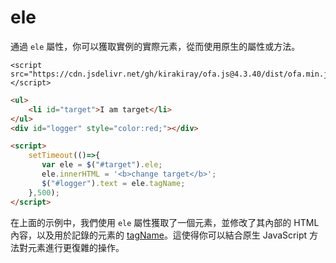 # ele

通過 `ele` 屬性，你可以獲取實例的實際元素，從而使用原生的屬性或方法。

<html-viewer>

```
<script src="https://cdn.jsdelivr.net/gh/kirakiray/ofa.js@4.3.40/dist/ofa.min.js"></script>
```

```html
<ul>
    <li id="target">I am target</li>
</ul>
<div id="logger" style="color:red;"></div>

<script>
    setTimeout(()=>{
       var ele = $("#target").ele;
       ele.innerHTML = '<b>change target</b>';
       $("#logger").text = ele.tagName;
    },500);
</script>
```

</html-viewer>

在上面的示例中，我們使用 `ele` 屬性獲取了一個元素，並修改了其內部的 HTML 內容，以及用於記錄的元素的 [tagName](https://developer.mozilla.org/en-US/docs/Web/API/Element/tagName)。這使得你可以結合原生 JavaScript 方法對元素進行更復雜的操作。
